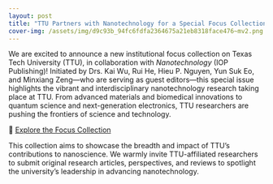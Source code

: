 ```yaml
---
layout: post
title: "TTU Partners with Nanotechnology for a Special Focus Collection"
cover-img: /assets/img/d9c93b_94fc6fdfa2364675a21eb8318face476~mv2.png
---
```

We are excited to announce a new institutional focus collection on Texas Tech University (TTU), in collaboration with _Nanotechnology_ (IOP Publishing)! Initiated by Drs. Kai Wu, Rui He, Hieu P. Nguyen, Yun Suk Eo, and Minxiang Zeng—who are serving as guest editors—this special issue highlights the vibrant and interdisciplinary nanotechnology research taking place at TTU. From advanced materials and biomedical innovations to quantum science and next-generation electronics, TTU researchers are pushing the frontiers of science and technology.

  

🔗 [Explore the Focus Collection](https://iopscience.iop.org/collections/nano-250404-814)

  

This collection aims to showcase the breadth and impact of TTU’s contributions to nanoscience. We warmly invite TTU-affiliated researchers to submit original research articles, perspectives, and reviews to spotlight the university’s leadership in advancing nanotechnology.